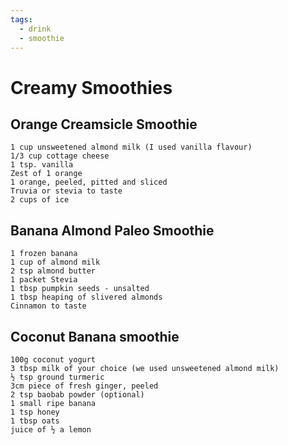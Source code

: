 ```yaml
---
tags:
  - drink
  - smoothie
---
```


# Creamy Smoothies

## Orange Creamsicle Smoothie

```
1 cup unsweetened almond milk (I used vanilla flavour)
1/3 cup cottage cheese
1 tsp. vanilla
Zest of 1 orange
1 orange, peeled, pitted and sliced
Truvia or stevia to taste
2 cups of ice
```

## Banana Almond Paleo Smoothie

```
1 frozen banana
1 cup of almond milk
2 tsp almond butter
1 packet Stevia
1 tbsp pumpkin seeds - unsalted
1 tbsp heaping of slivered almonds
Cinnamon to taste
```

## Coconut Banana smoothie

```
100g coconut yogurt
3 tbsp milk of your choice (we used unsweetened almond milk)
½ tsp ground turmeric
3cm piece of fresh ginger, peeled
2 tsp baobab powder (optional)
1 small ripe banana
1 tsp honey
1 tbsp oats
juice of ½ a lemon
```

